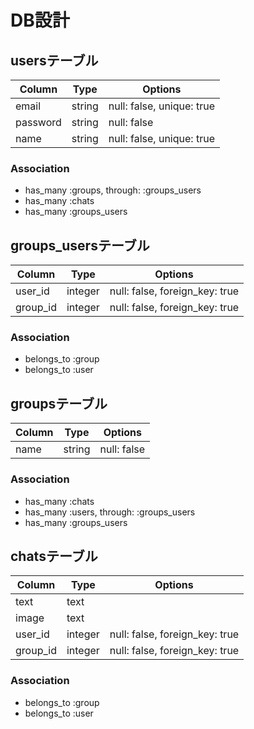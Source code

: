 # DB設計

## usersテーブル

|Column|Type|Options|
|------|----|-------|
|email|string|null: false, unique: true|
|password|string|null: false|
|name|string|null: false, unique: true|

### Association
- has_many :groups, through: :groups_users
- has_many :chats
- has_many :groups_users

## groups_usersテーブル

|Column|Type|Options|
|------|----|-------|
|user_id|integer|null: false, foreign_key: true|
|group_id|integer|null: false, foreign_key: true|

### Association
- belongs_to :group
- belongs_to :user


## groupsテーブル
|Column|Type|Options|
|------|----|-------|
|name|string|null: false|

### Association
- has_many :chats
- has_many :users, through: :groups_users
- has_many :groups_users


## chatsテーブル
|Column|Type|Options|
|------|----|-------|
|text|text||
|image|text||
|user_id|integer|null: false, foreign_key: true|
|group_id|integer|null: false, foreign_key: true|

### Association
- belongs_to :group
- belongs_to :user
